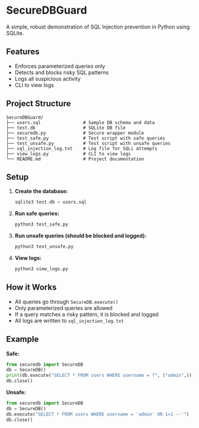 # SecureDBGuard

A simple, robust demonstration of SQL Injection prevention in Python using SQLite.

## Features
- Enforces parameterized queries only
- Detects and blocks risky SQL patterns
- Logs all suspicious activity
- CLI to view logs

## Project Structure
```
SecureDBGuard/
├── users.sql                # Sample DB schema and data
├── test.db                  # SQLite DB file
├── securedb.py              # Secure wrapper module
├── test_safe.py             # Test script with safe queries
├── test_unsafe.py           # Test script with unsafe queries
├── sql_injection_log.txt    # Log file for SQLi attempts
├── view_logs.py             # CLI to view logs
└── README.md                # Project documentation
```

## Setup
1. **Create the database:**
   ```sh
   sqlite3 test.db < users.sql
   ```
2. **Run safe queries:**
   ```sh
   python3 test_safe.py
   ```
3. **Run unsafe queries (should be blocked and logged):**
   ```sh
   python3 test_unsafe.py
   ```
4. **View logs:**
   ```sh
   python3 view_logs.py
   ```

## How it Works
- All queries go through `SecureDB.execute()`
- Only parameterized queries are allowed
- If a query matches a risky pattern, it is blocked and logged
- All logs are written to `sql_injection_log.txt`

## Example
**Safe:**
```python
from securedb import SecureDB
db = SecureDB()
print(db.execute("SELECT * FROM users WHERE username = ?", ("admin",)))
db.close()
```

**Unsafe:**
```python
from securedb import SecureDB
db = SecureDB()
db.execute("SELECT * FROM users WHERE username = 'admin' OR 1=1 --'")  # Blocked!
db.close()
```

